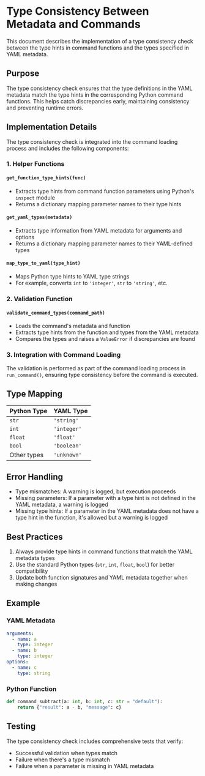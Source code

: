 # Type Consistency Between Metadata and Commands

This document describes the implementation of a type consistency check between the type hints in command functions and the types specified in YAML metadata.

## Purpose

The type consistency check ensures that the type definitions in the YAML metadata match the type hints in the corresponding Python command functions. This helps catch discrepancies early, maintaining consistency and preventing runtime errors.

## Implementation Details

The type consistency check is integrated into the command loading process and includes the following components:

### 1. Helper Functions

#### `get_function_type_hints(func)`
- Extracts type hints from command function parameters using Python's `inspect` module
- Returns a dictionary mapping parameter names to their type hints

#### `get_yaml_types(metadata)`
- Extracts type information from YAML metadata for arguments and options
- Returns a dictionary mapping parameter names to their YAML-defined types

#### `map_type_to_yaml(type_hint)`
- Maps Python type hints to YAML type strings
- For example, converts `int` to `'integer'`, `str` to `'string'`, etc.

### 2. Validation Function

#### `validate_command_types(command_path)`
- Loads the command's metadata and function
- Extracts type hints from the function and types from the YAML metadata
- Compares the types and raises a `ValueError` if discrepancies are found

### 3. Integration with Command Loading

The validation is performed as part of the command loading process in `run_command()`, ensuring type consistency before the command is executed.

## Type Mapping

| Python Type | YAML Type   |
|-------------|-------------|
| `str`       | `'string'`  |
| `int`       | `'integer'` |
| `float`     | `'float'`   |
| `bool`      | `'boolean'` |
| Other types | `'unknown'` |

## Error Handling

- Type mismatches: A warning is logged, but execution proceeds
- Missing parameters: If a parameter with a type hint is not defined in the YAML metadata, a warning is logged
- Missing type hints: If a parameter in the YAML metadata does not have a type hint in the function, it's allowed but a warning is logged

## Best Practices

1. Always provide type hints in command functions that match the YAML metadata types
2. Use the standard Python types (`str`, `int`, `float`, `bool`) for better compatibility
3. Update both function signatures and YAML metadata together when making changes

## Example

### YAML Metadata
```yaml
arguments:
  - name: a
    type: integer
  - name: b
    type: integer
options:
  - name: c
    type: string
```

### Python Function
```python
def command_subtract(a: int, b: int, c: str = "default"):
    return {"result": a - b, "message": c}
```

## Testing

The type consistency check includes comprehensive tests that verify:
- Successful validation when types match
- Failure when there's a type mismatch
- Failure when a parameter is missing in YAML metadata